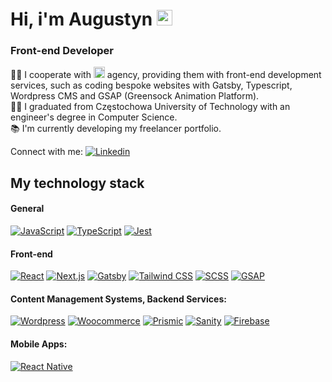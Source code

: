 <h1>
  Hi, i'm Augustyn <img src="https://media.giphy.com/media/hvRJCLFzcasrR4ia7z/giphy.gif" width="25px" height="25px">
</h1>

### Front-end Developer
<p>👨‍💻 I cooperate with <a href="https://heyguys.io/en/projects/"><img alt="Heyguys" width="18px" height="18px" src="https://heyguys.io/favicon-32x32.png?v=cc54e07872cb47e5b5b14e266c6e188e"></a> agency, providing them with front-end development services, such as coding bespoke websites with Gatsby, Typescript, Wordpress CMS and GSAP (Greensock Animation Platform).<br>
🧑‍🎓 I graduated from Częstochowa University of Technology with an engineer's degree in Computer Science.<br>
📚 I'm currently developing my freelancer portfolio.</p>

Connect with me:  [![Linkedin](https://img.shields.io/badge/linkedin-0077B5?logo=linkedin&logoColor=white&style=flat-square)](https://www.linkedin.com/in/augustynglowacki/)

## My technology stack

#### General
[![JavaScript](https://img.shields.io/badge/-JavaScript-F7DF1E?style=flat-square&logo=javascript&logoColor=white)](https://www.javascript.com/)
[![TypeScript](https://img.shields.io/badge/-TypeScript-007ACC?style=flat-square&logo=typescript&logoColor=white)](https://www.typescriptlang.org/)
[![Jest](https://img.shields.io/badge/-Jest-C21325?style=flat-square&logo=jest&logoColor=white)](https://jestjs.io/)
  
#### Front-end
[![React](https://img.shields.io/badge/-React-45b8d8?style=flat-square&logo=react&logoColor=white)](https://reactjs.org/)
[![Next.js](https://img.shields.io/badge/-Next.js-000000?style=flat-square&logo=next.js&logoColor=white)](https://nextjs.org/)
[![Gatsby](https://img.shields.io/badge/Gatsby-663399?logo=gatsby&logoColor=white&style=flat-square)](https://www.gatsbyjs.com/)
[![Tailwind CSS](https://img.shields.io/badge/Tailwind_CSS-38B2AC?style=flat-square&logo=tailwind-css&logoColor=white)](https://tailwindcss.com/)
[![SCSS](https://img.shields.io/badge/SCSS-CC6699?style=flat-square&logo=sass&logoColor=white)](https://sass-lang.com/)
[![GSAP](https://img.shields.io/badge/GSAP-88ce04?style=flat-square&logo=gsap&logoColor=white)](https://greensock.com/gsap/)


#### Content Management Systems, Backend Services:
[![Wordpress](https://img.shields.io/badge/Wordpress-21759B?&logo=wordpress&logoColor=white&style=flat-square)](https://wordpress.org/)
[![Woocommerce](https://img.shields.io/badge/Woocommerce-96588A?&logo=woocommerce&logoColor=white&style=flat-square)](https://woocommerce.com/)
[![Prismic](https://img.shields.io/badge/Hygraph-000000?&logo=prismic&logoColor=white&style=flat-square)](https://prismic.io/)
[![Sanity](https://img.shields.io/badge/Sanity-f36458?&logo=sanity&logoColor=white&style=flat-square)](https://www.sanity.io/)
[![Firebase](https://img.shields.io/badge/Firebase-FFCA28?&logo=firebase&logoColor=white&style=flat-square)](https://firebase.google.com/)

#### Mobile Apps:
[![React Native](https://img.shields.io/badge/-React%20Native-45b8d8?style=flat-square&logo=react&logoColor=white)](https://reactnative.dev/)

<h2></h2>
<img src="https://github-readme-stats.vercel.app/api/top-langs/?username=augustynglowacki&layout=compact&theme=synthwave&langs_count=4#" alt=""/>
<img src="https://user-images.githubusercontent.com/71926817/179848450-0ff57b35-6c23-4754-aa86-5052ab615356.gif" alt=""/>
